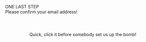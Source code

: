 ---
---
<div id="next">
  <div id="next-episode">ONE LAST STEP</div>
  <div>Please confirm your email address!</div>
</div>
<div style="margin-top: 30px; max-width:500px; text-align:center;">
  <div style="color:white;">You should have received an email with the activation link.</div>
  <div style="margin-top: 10px"></div>
  <div>Quick, click it before somebody set us up the bomb!</div>
  <div style="margin-top: 30px"></div>
</div>

